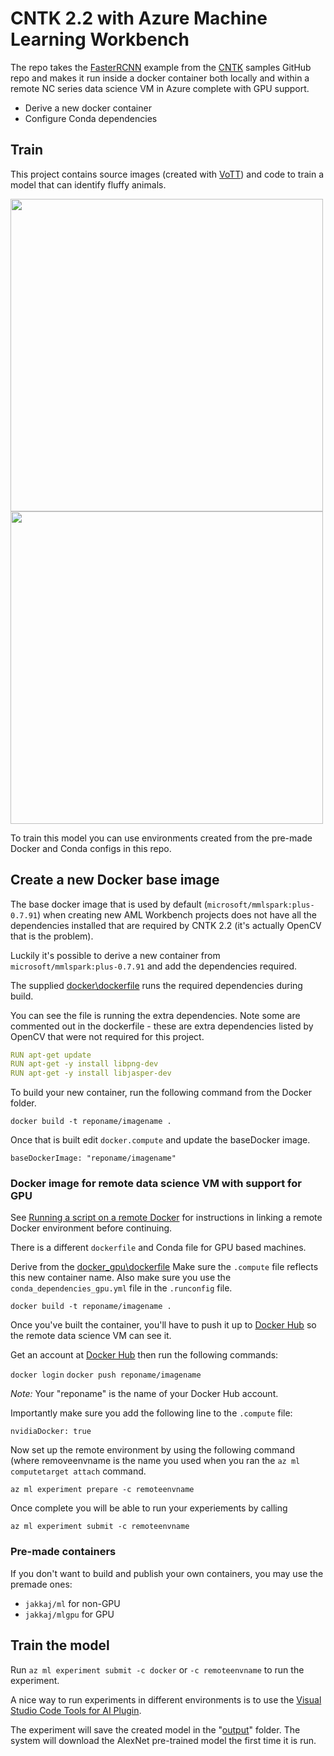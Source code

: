 # CNTK 2.2 with Azure Machine Learning Workbench

The repo takes the [FasterRCNN](https://github.com/Microsoft/CNTK/tree/master/Examples/Image/Detection) example from the [CNTK](https://github.com/Microsoft/CNTK) samples GitHub repo and makes it run inside a docker container both locally and within a remote NC series data science VM in Azure complete with GPU support. 

- Derive a new docker container 
- Configure Conda dependencies

## Train

This project contains source images (created with [VoTT](https://github.com/Microsoft/VoTT)) and code to train a model that can identify fluffy animals. 

<img src="https://user-images.githubusercontent.com/5225782/33003163-06fa7916-ce0d-11e7-836e-5aeb6cd704aa.png" width="500"/>

<img src="https://user-images.githubusercontent.com/5225782/33003165-085e058e-ce0d-11e7-80e6-be77fbb9396b.png" width="500"/>

To train this model you can use environments created from the pre-made Docker and Conda configs in this repo. 

## Create a new Docker base image

The base docker image that is used by default (`microsoft/mmlspark:plus-0.7.91`) when creating new AML Workbench projects does not have all the dependencies installed that are required by CNTK 2.2 (it's actually OpenCV that is the problem).

Luckily it's possible to derive a new container from `microsoft/mmlspark:plus-0.7.91` and add the dependencies required. 

The supplied [docker\dockerfile](https://github.com/jakkaj/CNTK_AMLWorkbench/blob/master/docker/dockerfile) runs the required dependencies during build. 

You can see the file is running the extra dependencies. Note some are commented out in the dockerfile - these are extra dependencies listed by OpenCV that were not required for this project. 

```yaml
RUN apt-get update
RUN apt-get -y install libpng-dev
RUN apt-get -y install libjasper-dev
```

To build your new container, run the following command from the Docker folder. 

```docker build -t reponame/imagename .```

Once that is built edit `docker.compute` and update the baseDocker image.

 `baseDockerImage: "reponame/imagename"` 

### Docker image for remote data science VM with support for GPU

See [Running a script on a remote Docker](https://docs.microsoft.com/en-us/azure/machine-learning/preview/experimentation-service-configuration#running-a-script-on-a-remote-docker) for instructions in linking a remote Docker environment before continuing. 

There is a different `dockerfile` and Conda file for GPU based machines. 

Derive from the [docker_gpu\dockerfile](https://github.com/jakkaj/CNTK_AMLWorkbench/blob/master/docker_gpu/dockerfile) Make sure the `.compute` file reflects this new container name. Also make sure you use the `conda_dependencies_gpu.yml` file in the `.runconfig` file. 

```docker build -t reponame/imagename .```

Once you've built the container, you'll have to push it up to [Docker Hub](https://hub.docker.com/) so the remote data science VM can see it. 

Get an account at [Docker Hub](https://hub.docker.com/) then run the following commands:

`docker login`
`docker push reponame/imagename`

*Note:* Your "reponame" is the name of your Docker Hub account. 

Importantly make sure you add the following line to the `.compute` file:

`nvidiaDocker: true`

Now set up the remote environment by using the following command (where removeenvname is the name you used when you ran the `az ml computetarget attach` command. 

`az ml experiment prepare -c remoteenvname`

Once complete you will be able to run your experiements by calling 

`az ml experiment submit -c remoteenvname`



### Pre-made containers

If you don't want to build and publish your own containers, you may use the premade ones:

- `jakkaj/ml` for non-GPU
- `jakkaj/mlgpu` for GPU

## Train the model

Run `az ml experiment submit -c docker` or `-c remoteenvname` to run the experiment.

A nice way to run experiments in different environments is to use the [Visual Studio Code Tools for AI Plugin](https://marketplace.visualstudio.com/items?itemName=ms-toolsai.vscode-ai). 

The experiment will save the created model in the "[output](https://docs.microsoft.com/en-us/azure/machine-learning/preview/how-to-read-write-files)" folder. The system will download the AlexNet pre-trained model the first time it is run.  
